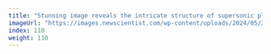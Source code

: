 ```yaml
---
title: "Stunning image reveals the intricate structure of supersonic plasma"
imageUrl: "https://images.newscientist.com/wp-content/uploads/2024/05/31154525/SEI_206674787.jpg?width=788"
index: 110
weight: 110
---
```

